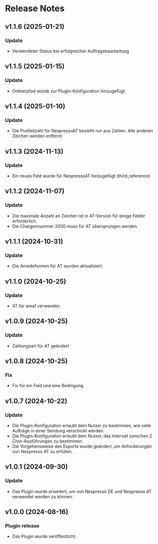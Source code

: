 # Release Notes

## v1.1.6 (2025-01-21)

### Update
- Verwendeter Status bei erfolgreicher Auftragsbearbeitung

## v1.1.5 (2025-01-15)

### Update
- Ordnerpfad wurde zur Plugin-Konfiguration hinzugefügt

## v1.1.4 (2025-01-10)

### Update
- Die Postleitzahl für NespressoAT besteht nur aus Zahlen. Alle anderen Zeichen werden entfernt.

## v1.1.3 (2024-11-13)

### Update
- Ein neues Feld wurde für NespressoAT hinzugefügt (third_reference)
  
## v1.1.2 (2024-11-07)

### Update
- Die maximale Anzahl an Zeichen ist in AT-Version für einige Felder erforderlich.
- Die Chargennummer 2000 muss für AT übersprungen werden.

## v1.1.1 (2024-10-31)

### Update
- Die Anredeformen für AT wurden aktualisiert.

## v1.1.0 (2024-10-25)

### Update
- AT für area1 verwenden

## v1.0.9 (2024-10-25)

### Update
- Zahlungsart für AT geändert

## v1.0.8 (2024-10-25)

### Fix
- Fix für ein Feld und eine Bedingung

## v1.0.7 (2024-10-22)

### Update
- Die Plugin-Konfiguration erlaubt dem Nutzer zu bestimmen, wie viele Aufträge in einer Sendung verschickt werden.
- Die Plugin-Konfiguration erlaubt dem Nutzer, das Intervall zwischen 2 Cron-Ausführungen zu bestimmen.
- Die Vorgehensweise des Exports wurde geändert, um Anforderungen von Nespresso AT zu erfüllen.

## v1.0.1 (2024-09-30)

### Update
- Das Plugin wurde erweitert, um von Nespresso DE und Nespresso AT verwendet werden zu können.

## v1.0.0 (2024-08-16)

### Plugin release
- Das Plugin wurde veröffentlicht.

